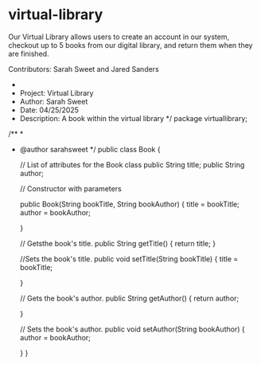 # virtual-library
Our Virtual Library allows users to create an account in our system, checkout up to 5 books from our digital library, and return them when they are finished.

Contributors: Sarah Sweet and Jared Sanders

*
 * Project: Virtual Library
 * Author: Sarah Sweet
 * Date: 04/25/2025
 * Description: A book within the virtual library
 */
package virtuallibrary;

/**
 *
 * @author sarahsweet
 */
public class Book {

    // List of attributes for the Book class
    public String title;
    public String author;

    // Constructor with parameters
   
    public Book(String bookTitle, String bookAuthor) {
        title = bookTitle;
        author = bookAuthor;

    }

    // Getsthe book's title.
    public String getTitle() {
        return title;
    }

    //Sets the book's title.
    public void setTitle(String bookTitle) {
        title = bookTitle;

    }

    // Gets the book's author.
    public String getAuthor() {
        return author;

    }

    // Sets the book's author.
    public void setAuthor(String bookAuthor) {
        author = bookAuthor;

    }
}

